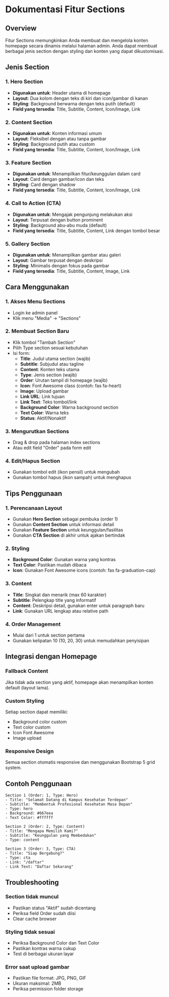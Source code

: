# Dokumentasi Fitur Sections

## Overview
Fitur Sections memungkinkan Anda membuat dan mengelola konten homepage secara dinamis melalui halaman admin. Anda dapat membuat berbagai jenis section dengan styling dan konten yang dapat dikustomisasi.

## Jenis Section

### 1. Hero Section
- **Digunakan untuk**: Header utama di homepage
- **Layout**: Dua kolom dengan teks di kiri dan icon/gambar di kanan
- **Styling**: Background berwarna dengan teks putih (default)
- **Field yang tersedia**: Title, Subtitle, Content, Icon/Image, Link

### 2. Content Section
- **Digunakan untuk**: Konten informasi umum
- **Layout**: Fleksibel dengan atau tanpa gambar
- **Styling**: Background putih atau custom
- **Field yang tersedia**: Title, Subtitle, Content, Icon/Image, Link

### 3. Feature Section
- **Digunakan untuk**: Menampilkan fitur/keunggulan dalam card
- **Layout**: Card dengan gambar/icon dan teks
- **Styling**: Card dengan shadow
- **Field yang tersedia**: Title, Subtitle, Content, Icon/Image, Link

### 4. Call to Action (CTA)
- **Digunakan untuk**: Mengajak pengunjung melakukan aksi
- **Layout**: Terpusat dengan button prominent
- **Styling**: Background abu-abu muda (default)
- **Field yang tersedia**: Title, Subtitle, Content, Link dengan tombol besar

### 5. Gallery Section
- **Digunakan untuk**: Menampilkan gambar atau galeri
- **Layout**: Gambar terpusat dengan deskripsi
- **Styling**: Minimalis dengan fokus pada gambar
- **Field yang tersedia**: Title, Subtitle, Content, Image, Link

## Cara Menggunakan

### 1. Akses Menu Sections
- Login ke admin panel
- Klik menu "Media" → "Sections"

### 2. Membuat Section Baru
- Klik tombol "Tambah Section"
- Pilih Type section sesuai kebutuhan
- Isi form:
  - **Title**: Judul utama section (wajib)
  - **Subtitle**: Subjudul atau tagline
  - **Content**: Konten teks utama
  - **Type**: Jenis section (wajib)
  - **Order**: Urutan tampil di homepage (wajib)
  - **Icon**: Font Awesome class (contoh: fas fa-heart)
  - **Image**: Upload gambar
  - **Link URL**: Link tujuan
  - **Link Text**: Teks tombol/link
  - **Background Color**: Warna background section
  - **Text Color**: Warna teks
  - **Status**: Aktif/Nonaktif

### 3. Mengurutkan Sections
- Drag & drop pada halaman index sections
- Atau edit field "Order" pada form edit

### 4. Edit/Hapus Section
- Gunakan tombol edit (ikon pensil) untuk mengubah
- Gunakan tombol hapus (ikon sampah) untuk menghapus

## Tips Penggunaan

### 1. Perencanaan Layout
- Gunakan **Hero Section** sebagai pembuka (order 1)
- Gunakan **Content Section** untuk informasi detail
- Gunakan **Feature Section** untuk keunggulan/fasilitas
- Gunakan **CTA Section** di akhir untuk ajakan bertindak

### 2. Styling
- **Background Color**: Gunakan warna yang kontras
- **Text Color**: Pastikan mudah dibaca
- **Icon**: Gunakan Font Awesome icons (contoh: fas fa-graduation-cap)

### 3. Content
- **Title**: Singkat dan menarik (max 60 karakter)
- **Subtitle**: Pelengkap title yang informatif
- **Content**: Deskripsi detail, gunakan enter untuk paragraph baru
- **Link**: Gunakan URL lengkap atau relative path

### 4. Order Management
- Mulai dari 1 untuk section pertama
- Gunakan kelipatan 10 (10, 20, 30) untuk memudahkan penyisipan

## Integrasi dengan Homepage

### Fallback Content
Jika tidak ada section yang aktif, homepage akan menampilkan konten default (layout lama).

### Custom Styling
Setiap section dapat memiliki:
- Background color custom
- Text color custom
- Icon Font Awesome
- Image upload

### Responsive Design
Semua section otomatis responsive dan menggunakan Bootstrap 5 grid system.

## Contoh Penggunaan

```
Section 1 (Order: 1, Type: Hero)
- Title: "Selamat Datang di Kampus Kesehatan Terdepan"
- Subtitle: "Membentuk Profesional Kesehatan Masa Depan"
- Type: hero
- Background: #667eea
- Text Color: #ffffff

Section 2 (Order: 2, Type: Content)
- Title: "Mengapa Memilih Kami?"
- Subtitle: "Keunggulan yang Membedakan"
- Type: content

Section 3 (Order: 3, Type: CTA)
- Title: "Siap Bergabung?"
- Type: cta
- Link: "/daftar"
- Link Text: "Daftar Sekarang"
```

## Troubleshooting

### Section tidak muncul
- Pastikan status "Aktif" sudah dicentang
- Periksa field Order sudah diisi
- Clear cache browser

### Styling tidak sesuai
- Periksa Background Color dan Text Color
- Pastikan kontras warna cukup
- Test di berbagai ukuran layar

### Error saat upload gambar
- Pastikan file format: JPG, PNG, GIF
- Ukuran maksimal: 2MB
- Periksa permission folder storage
